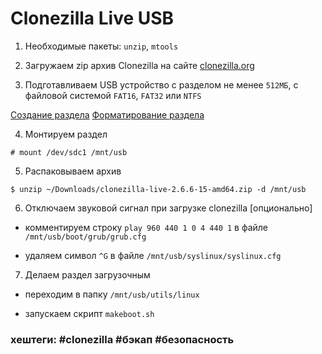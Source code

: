 # Clonezilla Live USB

1. Необходимые пакеты: `unzip`, `mtools`

2. Загружаем zip архив Clonezilla на сайте [clonezilla.org](https://clonezilla.org/downloads.php)

3. Подготавливаем USB устройство с разделом не менее `512МБ`, с файловой системой `FAT16`, `FAT32` или `NTFS`

[Создание раздела](../Apps/fdisk.html#Создание-раздела)
[Форматирование раздела](../Apps/mkfs.html#Форматирование)


4. Монтируем раздел

~~~~
# mount /dev/sdc1 /mnt/usb
~~~~

5. Распаковываем архив

~~~~
$ unzip ~/Downloads/clonezilla-live-2.6.6-15-amd64.zip -d /mnt/usb
~~~~

6. Отключаем звуковой сигнал при загрузке clonezilla [опционально]

- комментируем строку `play 960 440 1 0 4 440 1` в файле `/mnt/usb/boot/grub/grub.cfg`

- удаляем символ `^G` в файле `/mnt/usb/syslinux/syslinux.cfg`

7. Делаем раздел загрузочным 

- переходим в папку `/mnt/usb/utils/linux`

- запускаем скрипт `makeboot.sh`

### хештеги: #clonezilla #бэкап #безопасность 
